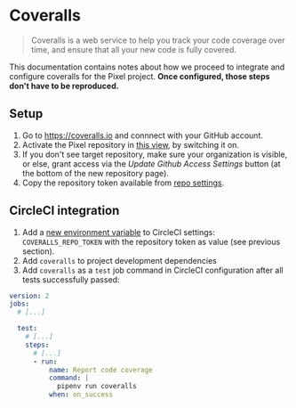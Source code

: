 # Coveralls

> Coveralls is a web service to help you track your code coverage over time, and
ensure that all your new code is fully covered.

This documentation contains notes about how we proceed to integrate and
configure coveralls for the Pixel project. **Once configured, those steps don't
have to be reproduced.**

## Setup

1. Go to https://coveralls.io and connnect with your GitHub account.
2. Activate the Pixel repository in [this view](https://coveralls.io/repos/new),
   by switching it on.
3. If you don't see target repository, make sure your organization is visible,
   or else, grant access via the *Update Github Access Settings* button (at the
   bottom of the new repository page).
4. Copy the repository token available from [repo
   settings](https://coveralls.io/github/Candihub/pixel/settings).

## CircleCI integration

1. Add a [new environment
   variable](https://circleci.com/gh/Candihub/pixel/edit#env-vars) to CircleCI
   settings:  `COVERALLS_REPO_TOKEN` with the repository token as value (see
   previous section).
2. Add `coveralls` to project development dependencies
3. Add `coveralls` as a `test` job command in CircleCI configuration after all
   tests successfully passed:

```yaml
version: 2
jobs:
  # [...]

  test:
    # [...]
    steps:
      # [...]
      - run:
          name: Report code coverage
          command: |
            pipenv run coveralls
          when: on_success
```
